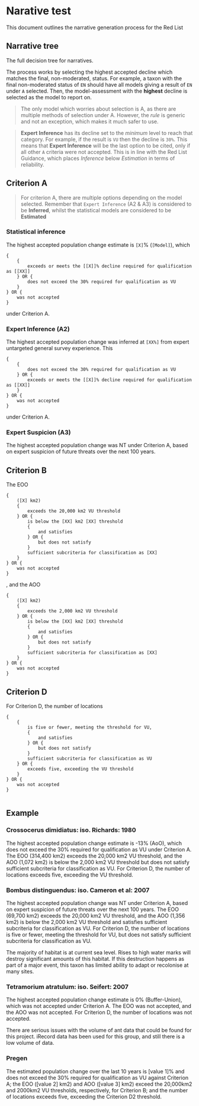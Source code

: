 # Narative test
This document outlines the narrative generation process for the Red List

## Narrative tree
The full decision tree for narratives.

The process works by selecting the highest accepted decline which matches the final, non-moderated, status. For example, a taxon with the final non-moderated status of `EN` should have all models giving a result of `EN` under `A` selected. Then, the model-assessment with the **highest** decline is selected as the model to report on.

> The only model which worries about selection is A, as there are multiple methods of selection under A. However, the *rule* is generic and not an exception, which makes it much safer to use.

>**Expert Inference** has its decline set to the *minimum* level to reach that category. For example, if the result is `VU` then the decline is `30%`. This means that **Expert Inference** will be the last option to be cited, only if all other `A` criteria were not accepted. This is in line with the Red List Guidance, which places *Inference* below *Estimation* in terms of reliability.

## Criterion A
> For criterion A, there are multiple options depending on the model selected. Remember that `Expert Inference` (A2 & A3) is considered to be **Inferred**, whilst the statistical models are considered to be **Estimated**

### Statistical inference
The highest accepted population change estimate is `[X]`% (`[Model]`), which

```
{
    {
        exceeds or meets the [[X]]% decline required for qualification as [[XX]]
    } OR {
        does not exceed the 30% required for qualification as VU
    }
} OR {
    was not accepted
}
```
under Criterion A.

### Expert Inference (A2)
The highest accepted population change was inferred at `[XX%]` from expert untargeted general survey experience. This 
```
{
    {
        does not exceed the 30% required for qualification as VU
    } OR {
        exceeds or meets the [[X]]% decline required for qualification as [[XX]]
    }
} OR {
    was not accepted
}
```
under Criterion A.

### Expert Suspicion (A3)
The highest accepted population change was NT under Criterion A, based on expert suspicion of future threats over the next 100 years. 

## Criterion B
The EOO 
```
{
    ([X] km2)
    {
        exceeds the 20,000 km2 VU threshold
    } OR {
        is below the [XX] km2 [XX] threshold
        {
            and satisfies
        } OR {
            but does not satisfy
        }
        sufficient subcriteria for classification as [XX]
    }
} OR {
    was not accepted
}
```
, and the AOO
```
{
    ([X] km2)
    {
        exceeds the 2,000 km2 VU threshold
    } OR {
        is below the [XX] km2 [XX] threshold
        {
            and satisfies
        } OR {
            but does not satisfy
        }
        sufficient subcriteria for classification as [XX]
    }
} OR {
    was not accepted
}
```

## Criterion D
For Criterion D, the number of locations 
```
{
    {
        is five or fewer, meeting the threshold for VU,
        {
            and satisfies
        } OR {
            but does not satisfy
        }
        sufficient subcriteria for classification as VU
    } OR {
        exceeds five, exceeding the VU threshold
    }
} OR {
    was not accepted
}


```
## Example

### Crossocerus dimidiatus: iso. Richards: 1980
The highest accepted population change estimate is -13% (AoO), which does not exceed the 30% required for qualification as VU under Criterion A. The EOO (314,400 km2) exceeds the 20,000 km2 VU threshold, and the AOO (1,072 km2) is below the 2,000 km2 VU threshold but does not satisfy sufficient subcriteria for classification as VU. For Criterion D, the number of locations exceeds five, exceeding the VU threshold.

### Bombus distinguendus: iso. Cameron et al: 2007
The highest accepted population change was NT under Criterion A, based on expert suspicion of future threats over the next 100 years. The EOO (69,700 km2) exceeds the 20,000 km2 VU threshold, and the AOO (1,356 km2) is below the 2,000 km2 VU threshold and satisfies sufficient subcriteria for classification as VU. For Criterion D, the number of locations is five or fewer, meeting the threshold for VU, but does not satisfy sufficient subcriteria for classification as VU.

The majority of habitat is at current sea level. Rises to high water marks will destroy significant amounts of this habitat. If this destruction happens as part of a major event, this taxon has limited ability to adapt or recolonise at many sites.

### Tetramorium atratulum: iso. Seifert: 2007
The highest accepted population change estimate is 0% (Buffer-Union), which was not accepted under Criterion A. The EOO was not accepted, and the AOO was not accepted. For Criterion D, the number of locations was not accepted.

There are serious issues with the volume of ant data that could be found for this project. iRecord data has been used for this group, and still there is a low volume of data.

### Pregen
The estimated population change over the last 10 years is [value 1]% and does not exceed the 30% required for qualification as VU against Criterion A; the EOO ([value 2] km2) and AOO ([value 3] km2) exceed the 20,000km2 and 2000km2 VU thresholds, respectively, for Criterion B; and the number of locations exceeds five, exceeding the Criterion D2 threshold.
